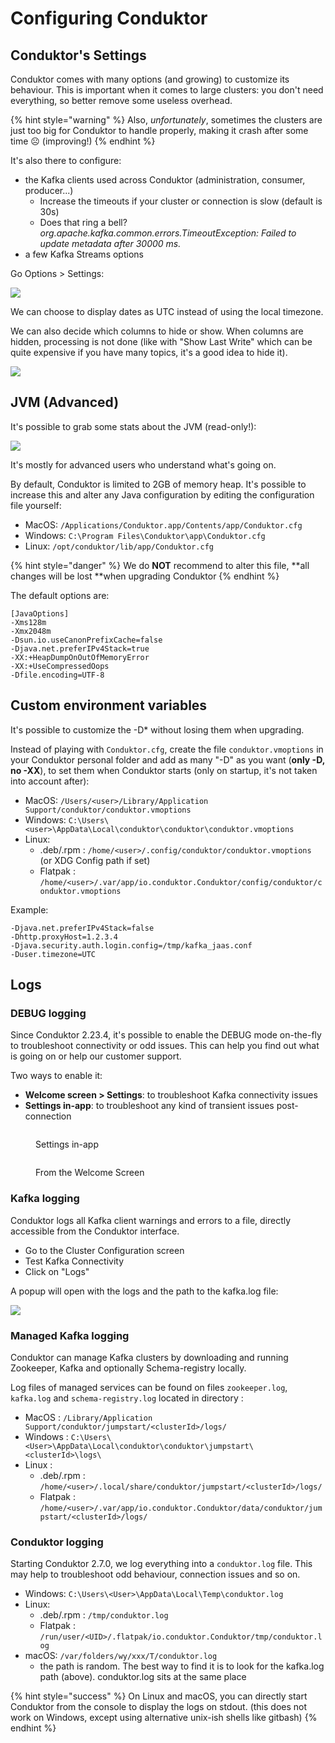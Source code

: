 # Configuring Conduktor

## Conduktor's Settings

Conduktor comes with many options (and growing) to customize its behaviour. This is important when it comes to large clusters: you don't need everything, so better remove some useless overhead.

{% hint style="warning" %}
Also, _unfortunately_, sometimes the clusters are just too big for Conduktor to handle properly, making it crash after some time ☹ (improving!)️
{% endhint %}

It's also there to configure:

* the Kafka clients used across Conduktor (administration, consumer, producer...)
  * Increase the timeouts if your cluster or connection is slow (default is 30s)
  * Does that ring a bell? _org.apache.kafka.common.errors.TimeoutException: Failed to update metadata after 30000 ms._
* a few Kafka Streams options

Go Options > Settings:

![](../.gitbook/assets/screenshot-2020-09-19-at-17.13.15.png)

We can choose to display dates as UTC instead of using the local timezone.

We can also decide which columns to hide or show. When columns are hidden, processing is not done (like with "Show Last Write" which can be quite expensive if you have many topics, it's a good idea to hide it).

![](../.gitbook/assets/settings-view.png)

## JVM (Advanced)

It's possible to grab some stats about the JVM (read-only!):

![](../.gitbook/assets/screenshot-2020-09-19-at-17.20.48.png)

It's mostly for advanced users who understand what's going on.

By default, Conduktor is limited to 2GB of memory heap. It's possible to increase this and alter any Java configuration by editing the configuration file yourself:

* MacOS: `/Applications/Conduktor.app/Contents/app/Conduktor.cfg`
* Windows: `C:\Program Files\Conduktor\app\Conduktor.cfg`
* Linux: `/opt/conduktor/lib/app/Conduktor.cfg`

{% hint style="danger" %}
We do **NOT** recommend to alter this file, \*\*all changes will be lost \*\*when upgrading Conduktor
{% endhint %}

The default options are:

```
[JavaOptions]
-Xms128m
-Xmx2048m
-Dsun.io.useCanonPrefixCache=false
-Djava.net.preferIPv4Stack=true
-XX:+HeapDumpOnOutOfMemoryError
-XX:+UseCompressedOops
-Dfile.encoding=UTF-8
```

## Custom environment variables

It's possible to customize the -D\* without losing them when upgrading.

Instead of playing with `Conduktor.cfg`, create the file `conduktor.vmoptions` in your Conduktor personal folder and add as many "-D" as you want (**only -D, no -XX**), to set them when Conduktor starts (only on startup, it's not taken into account after):

* MacOS: `/Users/<user>/Library/Application Support/conduktor/conduktor.vmoptions`
* Windows: `C:\Users\<user>\AppData\Local\conduktor\conduktor\conduktor.vmoptions`
* Linux:
  * .deb/.rpm : `/home/<user>/.config/conduktor/conduktor.vmoptions` (or XDG Config path if set)
  * Flatpak : `/home/<user>/.var/app/io.conduktor.Conduktor/config/conduktor/conduktor.vmoptions`

Example:

```
-Djava.net.preferIPv4Stack=false
-Dhttp.proxyHost=1.2.3.4
-Djava.security.auth.login.config=/tmp/kafka_jaas.conf
-Duser.timezone=UTC
```

## Logs

### DEBUG logging

Since Conduktor 2.23.4, it's possible to enable the DEBUG mode on-the-fly to troubleshoot connectivity or odd issues. This can help you find out what is going on or help our customer support.

Two ways to enable it:

* **Welcome screen > Settings**: to troubleshoot Kafka connectivity issues
* **Settings in-app**: to troubleshoot any kind of transient issues post-connection

<div>

<figure><img src="../.gitbook/assets/Screenshot 2022-11-12 at 13.47.28.png" alt=""><figcaption><p>Settings in-app</p></figcaption></figure>

 

<figure><img src="../.gitbook/assets/Screenshot 2022-11-12 at 13.48.03.png" alt=""><figcaption><p>From the Welcome Screen</p></figcaption></figure>

</div>



### Kafka logging

Conduktor logs all Kafka client warnings and errors to a file, directly accessible from the Conduktor interface.

* Go to the Cluster Configuration screen
* Test Kafka Connectivity
* Click on "Logs"

A popup will open with the logs and the path to the kafka.log file:

![](../.gitbook/assets/screenshot-2020-11-09-at-10.35.07.png)

### Managed Kafka logging

Conduktor can manage Kafka clusters by downloading and running Zookeeper, Kafka and optionally Schema-registry locally.

Log files of managed services can be found on files `zookeeper.log`, `kafka.log` and `schema-registry.log` located in directory :

* MacOS : `/Library/Application Support/conduktor/jumpstart/<clusterId>/logs/`
* Windows : `C:\Users\<User>\AppData\Local\conduktor\conduktor\jumpstart\<clusterId>\logs\`
* Linux :
  * .deb/.rpm : `/home/<user>/.local/share/conduktor/jumpstart/<clusterId>/logs/`
  * Flatpak : `/home/<user>/.var/app/io.conduktor.Conduktor/data/conduktor/jumpstart/<clusterId>/logs/`

### Conduktor logging

Starting Conduktor 2.7.0, we log everything into a `conduktor.log` file. This may help to troubleshoot odd behaviour, connection issues and so on.

* Windows: `C:\Users\<User>\AppData\Local\Temp\conduktor.log`
* Linux:
  * .deb/.rpm : `/tmp/conduktor.log`
  * Flatpak : `/run/user/<UID>/.flatpak/io.conduktor.Conduktor/tmp/conduktor.log`
* macOS: `/var/folders/wy/xxx/T/conduktor.log`
  * the path is random. The best way to find it is to look for the kafka.log path (above). conduktor.log sits at the same place

{% hint style="success" %}
On Linux and macOS, you can directly start Conduktor from the console to display the logs on stdout. (this does not work on Windows, except using alternative unix-ish shells like gitbash)
{% endhint %}
